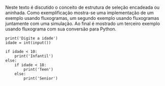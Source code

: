 Neste texto é discutido o conceito de estrutura de seleção encadeada ou aninhada.
Como exemplificação mostra-se uma implementação de um exemplo usando fluxogramas,
um segundo exemplo usando fluxogramas juntamente com uma simulação.
Ao final é mostrado um terceiro exemplo usando fluxograma com sua conversão para Python.

```
print('Digite a idade')
idade = int(input())

if idade < 10:
    print('Infantil')
else:
    if idade < 18:
        print('Teen')
    else:
        print('Senior')